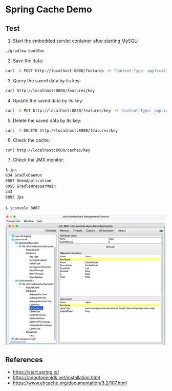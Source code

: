 # Spring Cache Demo

## Test

1. Start the embedded servlet container after starting MySQL:
```bash
./gradlew bootRun
```

2. Save the data:
```bash
curl -X POST http://localhost:8080/features -H 'Content-Type: application/json' -d '{"featureKey":"key", "featureValue": "value"}'
```

3. Query the saved data by its key:
```bash
curl http://localhost:8080/features/key
```

4. Update the saved data by its key:
```bash
curl -X PUT http://localhost:8080/features/key -H 'Content-Type: application/json' -d '{"featureValue": "updatedValue"}'
```

5. Delete the saved data by its key:
```bash
curl -X DELETE http://localhost:8080/features/key
```

6. Check the cache:
```bas
curl http://localhost:8080/caches/key
```

7. Check the JMX monitor:
```bash
$ jps
834 GradleDaemon
8867 DemoApplication
8855 GradleWrapperMain
343 
8893 Jps

$ jconsole 8867
```

<p float="left">
    <img src="pix/jmx.png" width="500" />
</p>

## References
* https://start.spring.io/
* https://adoptopenjdk.net/installation.html
* https://www.ehcache.org/documentation/3.2/107.html

